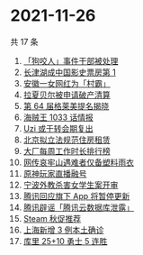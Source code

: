 # 2021-11-26

共 17 条

<!-- BEGIN -->
<!-- 最后更新时间 Fri Nov 26 2021 04:14:24 GMT+0800 (China Standard Time) -->

1. [「狗咬人」事件干部被处理](https://www.zhihu.com/search?q=狗咬人)
1. [长津湖成中国影史票房第 1](https://www.zhihu.com/search?q=长津湖)
1. [安徽一女网红为「村霸」](https://www.zhihu.com/search?q=村霸女网红)
1. [拉夏贝尔被申请破产清算](https://www.zhihu.com/search?q=拉夏贝尔)
1. [第 64 届格莱美提名揭晓](https://www.zhihu.com/search?q=格莱美)
1. [海贼王 1033 话情报](https://www.zhihu.com/search?q=海贼王)
1. [Uzi 或于转会期复出](https://www.zhihu.com/search?q=uzi)
1. [北京拟立法规范住房租赁](https://www.zhihu.com/search?q=北京租房)
1. [大厂每周工作时长排行榜](https://www.zhihu.com/search?q=大厂工作时长)
1. [网传哀牢山遇难者仅备塑料雨衣](https://www.zhihu.com/search?q=云南哀牢山)
1. [原神玩家直播融号](https://www.zhihu.com/search?q=原神)
1. [宁波外教杀害女学生案开审](https://www.zhihu.com/search?q=宁波外教)
1. [腾讯回应旗下 App 将暂停更新](https://www.zhihu.com/search?q=腾讯)
1. [腾讯辟谣「腾讯云数据库泄露」](https://www.zhihu.com/search?q=腾讯)
1. [Steam 秋促推荐](https://www.zhihu.com/search?q=steam)
1. [上海新增 3 例本土确诊](https://www.zhihu.com/search?q=上海疫情)
1. [库里 25+10 勇士 5 连胜](https://www.zhihu.com/search?q=勇士)

<!-- END -->
